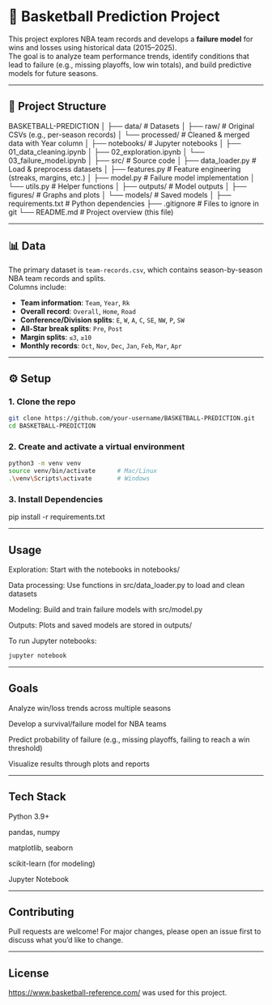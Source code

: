 # 🏀 Basketball Prediction Project

This project explores NBA team records and develops a **failure model** for wins and losses using historical data (2015–2025).  
The goal is to analyze team performance trends, identify conditions that lead to failure (e.g., missing playoffs, low win totals), and build predictive models for future seasons.

---

## 📂 Project Structure

BASKETBALL-PREDICTION
│
├── data/ # Datasets
│ ├── raw/ # Original CSVs (e.g., per-season records)
│ └── processed/ # Cleaned & merged data with Year column
│
├── notebooks/ # Jupyter notebooks
│ ├── 01_data_cleaning.ipynb
│ ├── 02_exploration.ipynb
│ └── 03_failure_model.ipynb
│
├── src/ # Source code
│ ├── data_loader.py # Load & preprocess datasets
│ ├── features.py # Feature engineering (streaks, margins, etc.)
│ ├── model.py # Failure model implementation
│ └── utils.py # Helper functions
│
├── outputs/ # Model outputs
│ ├── figures/ # Graphs and plots
│ └── models/ # Saved models
│
├── requirements.txt # Python dependencies
├── .gitignore # Files to ignore in git
└── README.md # Project overview (this file)

---

## 📊 Data

The primary dataset is `team-records.csv`, which contains season-by-season NBA team records and splits.  
Columns include:

- **Team information**: `Team`, `Year`, `Rk`
- **Overall record**: `Overall`, `Home`, `Road`
- **Conference/Division splits**: `E`, `W`, `A`, `C`, `SE`, `NW`, `P`, `SW`
- **All-Star break splits**: `Pre`, `Post`
- **Margin splits**: `≤3`, `≥10`
- **Monthly records**: `Oct`, `Nov`, `Dec`, `Jan`, `Feb`, `Mar`, `Apr`

---

## ⚙️ Setup

### 1. Clone the repo
```bash
git clone https://github.com/your-username/BASKETBALL-PREDICTION.git
cd BASKETBALL-PREDICTION
```

### 2. Create and activate a virtual environment
```bash
python3 -m venv venv
source venv/bin/activate      # Mac/Linux
.\venv\Scripts\activate       # Windows
```

### 3. Install Dependencies
pip install -r requirements.txt

---

## Usage

Exploration: Start with the notebooks in notebooks/

Data processing: Use functions in src/data_loader.py to load and clean datasets

Modeling: Build and train failure models with src/model.py

Outputs: Plots and saved models are stored in outputs/

To run Jupyter notebooks:
```bash
jupyter notebook
```

---

## Goals

Analyze win/loss trends across multiple seasons

Develop a survival/failure model for NBA teams

Predict probability of failure (e.g., missing playoffs, failing to reach a win threshold)

Visualize results through plots and reports

---

## Tech Stack

Python 3.9+

pandas, numpy

matplotlib, seaborn

scikit-learn (for modeling)

Jupyter Notebook

---

## Contributing

Pull requests are welcome! For major changes, please open an issue first to discuss what you’d like to change.

---

## License

https://www.basketball-reference.com/ was used for this project.
